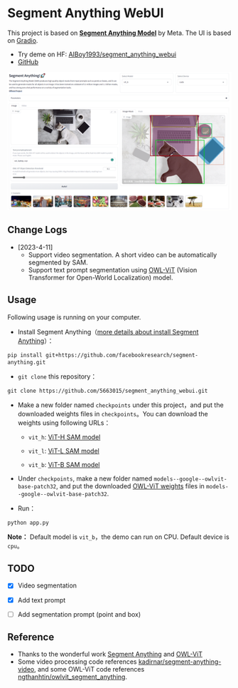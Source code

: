 # Segment Anything WebUI

This project is based on **[Segment Anything Model](https://segment-anything.com/)** by Meta. The UI is based on [Gradio](https://gradio.app/). 

- Try deme on HF: [AIBoy1993/segment_anything_webui](https://huggingface.co/spaces/AIBoy1993/segment_anything_webui)
- [GitHub](https://github.com/5663015/segment_anything_webui)

![](./images/20230408023615.png)

## Change Logs

- [2023-4-11] 
  - Support video segmentation. A short video can be automatically segmented by SAM.
  - Support text prompt segmentation using [OWL-ViT](https://huggingface.co/docs/transformers/v4.27.2/en/model_doc/owlvit#overview) (Vision Transformer for Open-World Localization) model.


## **Usage**

Following usage is running on your computer. 

- Install Segment Anything（[more details about install Segment Anything](https://github.com/facebookresearch/segment-anything#installation)）：

```
pip install git+https://github.com/facebookresearch/segment-anything.git
```

- `git clone` this repository：

```
git clone https://github.com/5663015/segment_anything_webui.git
```

- Make a new folder named `checkpoints` under this project，and put the downloaded weights files in `checkpoints`。You can download the weights using following URLs：

  - `vit_h`: [ViT-H SAM model](https://dl.fbaipublicfiles.com/segment_anything/sam_vit_h_4b8939.pth)

  - `vit_l`: [ViT-L SAM model](https://dl.fbaipublicfiles.com/segment_anything/sam_vit_l_0b3195.pth)

  - `vit_b`: [ViT-B SAM model](https://dl.fbaipublicfiles.com/segment_anything/sam_vit_b_01ec64.pth)

- Under `checkpoints`, make a new folder named `models--google--owlvit-base-patch32`, and put the downloaded [OWL-ViT weights](https://huggingface.co/google/owlvit-base-patch32) files in `models--google--owlvit-base-patch32`. 
- Run：

```
python app.py
```

**Note：** Default model is `vit_b`，the demo can run on CPU. Default device is `cpu`。

## TODO

- [x] Video segmentation

- [x] Add text prompt

- [ ] Add segmentation prompt (point and box)

## Reference

- Thanks to the wonderful work [Segment Anything](https://segment-anything.com/) and [OWL-ViT](https://arxiv.org/abs/2205.06230)
- Some video processing code references [kadirnar/segment-anything-video](https://github.com/kadirnar/segment-anything-video), and some OWL-ViT code references [ngthanhtin/owlvit_segment_anything](https://github.com/ngthanhtin/owlvit_segment_anything).

